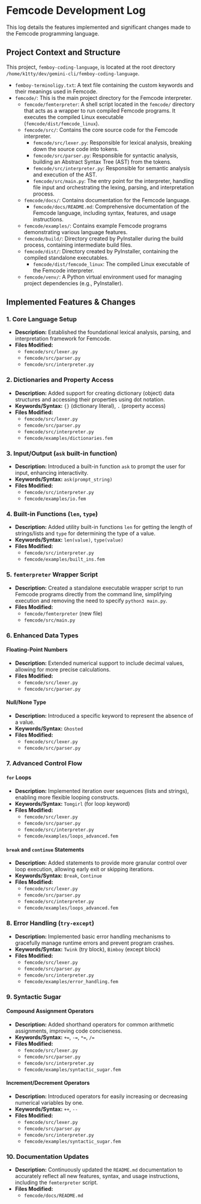 # Femcode Development Log

This log details the features implemented and significant changes made to the Femcode programming language.

## Project Context and Structure

This project, `femboy-coding-language`, is located at the root directory `/home/k1tty/dev/gemini-cli/femboy-coding-language`.

-   `femboy-terminoligy.txt`: A text file containing the custom keywords and their meanings used in Femcode.
-   `femcode/`: This is the main project directory for the Femcode interpreter.
    -   `femcode/femterpreter`: A shell script located in the `femcode/` directory that acts as a wrapper to run compiled Femcode programs. It executes the compiled Linux executable (`femcode/dist/femcode_linux`).
    -   `femcode/src/`: Contains the core source code for the Femcode interpreter.
        -   `femcode/src/lexer.py`: Responsible for lexical analysis, breaking down the source code into tokens.
        -   `femcode/src/parser.py`: Responsible for syntactic analysis, building an Abstract Syntax Tree (AST) from the tokens.
        -   `femcode/src/interpreter.py`: Responsible for semantic analysis and execution of the AST.
        -   `femcode/src/main.py`: The entry point for the interpreter, handling file input and orchestrating the lexing, parsing, and interpretation process.
    -   `femcode/docs/`: Contains documentation for the Femcode language.
        -   `femcode/docs/README.md`: Comprehensive documentation of the Femcode language, including syntax, features, and usage instructions.
    -   `femcode/examples/`: Contains example Femcode programs demonstrating various language features.
    -   `femcode/build/`: Directory created by PyInstaller during the build process, containing intermediate build files.
    -   `femcode/dist/`: Directory created by PyInstaller, containing the compiled standalone executables.
        -   `femcode/dist/femcode_linux`: The compiled Linux executable of the Femcode interpreter.
    -   `femcode/venv/`: A Python virtual environment used for managing project dependencies (e.g., PyInstaller).

## Implemented Features & Changes

### 1. Core Language Setup
- **Description:** Established the foundational lexical analysis, parsing, and interpretation framework for Femcode.
- **Files Modified:**
    - `femcode/src/lexer.py`
    - `femcode/src/parser.py`
    - `femcode/src/interpreter.py`

### 2. Dictionaries and Property Access
- **Description:** Added support for creating dictionary (object) data structures and accessing their properties using dot notation.
- **Keywords/Syntax:** `{}` (dictionary literal), `.` (property access)
- **Files Modified:**
    - `femcode/src/lexer.py`
    - `femcode/src/parser.py`
    - `femcode/src/interpreter.py`
    - `femcode/examples/dictionaries.fem`

### 3. Input/Output (`ask` built-in function)
- **Description:** Introduced a built-in function `ask` to prompt the user for input, enhancing interactivity.
- **Keywords/Syntax:** `ask(prompt_string)`
- **Files Modified:**
    - `femcode/src/interpreter.py`
    - `femcode/examples/io.fem`

### 4. Built-in Functions (`len`, `type`)
- **Description:** Added utility built-in functions `len` for getting the length of strings/lists and `type` for determining the type of a value.
- **Keywords/Syntax:** `len(value)`, `type(value)`
- **Files Modified:**
    - `femcode/src/interpreter.py`
    - `femcode/examples/built_ins.fem`

### 5. `femterpreter` Wrapper Script
- **Description:** Created a standalone executable wrapper script to run Femcode programs directly from the command line, simplifying execution and removing the need to specify `python3 main.py`.
- **Files Modified:**
    - `femcode/femterpreter` (new file)
    - `femcode/src/main.py`

### 6. Enhanced Data Types
#### Floating-Point Numbers
- **Description:** Extended numerical support to include decimal values, allowing for more precise calculations.
- **Files Modified:**
    - `femcode/src/lexer.py`
    - `femcode/src/parser.py`

#### Null/None Type
- **Description:** Introduced a specific keyword to represent the absence of a value.
- **Keywords/Syntax:** `Ghosted`
- **Files Modified:**
    - `femcode/src/lexer.py`
    - `femcode/src/parser.py`

### 7. Advanced Control Flow
#### `for` Loops
- **Description:** Implemented iteration over sequences (lists and strings), enabling more flexible looping constructs.
- **Keywords/Syntax:** `Tomgirl` (for loop keyword)
- **Files Modified:**
    - `femcode/src/lexer.py`
    - `femcode/src/parser.py`
    - `femcode/src/interpreter.py`
    - `femcode/examples/loops_advanced.fem`

#### `break` and `continue` Statements
- **Description:** Added statements to provide more granular control over loop execution, allowing early exit or skipping iterations.
- **Keywords/Syntax:** `Break`, `Continue`
- **Files Modified:**
    - `femcode/src/lexer.py`
    - `femcode/src/parser.py`
    - `femcode/src/interpreter.py`
    - `femcode/examples/loops_advanced.fem`

### 8. Error Handling (`try-except`)
- **Description:** Implemented basic error handling mechanisms to gracefully manage runtime errors and prevent program crashes.
- **Keywords/Syntax:** `Twink` (try block), `Bimboy` (except block)
- **Files Modified:**
    - `femcode/src/lexer.py`
    - `femcode/src/parser.py`
    - `femcode/src/interpreter.py`
    - `femcode/examples/error_handling.fem`

### 9. Syntactic Sugar
#### Compound Assignment Operators
- **Description:** Added shorthand operators for common arithmetic assignments, improving code conciseness.
- **Keywords/Syntax:** `+=`, `-=`, `*=`, `/=`
- **Files Modified:**
    - `femcode/src/lexer.py`
    - `femcode/src/parser.py`
    - `femcode/src/interpreter.py`
    - `femcode/examples/syntactic_sugar.fem`

#### Increment/Decrement Operators
- **Description:** Introduced operators for easily increasing or decreasing numerical variables by one.
- **Keywords/Syntax:** `++`, `--`
- **Files Modified:**
    - `femcode/src/lexer.py`
    - `femcode/src/parser.py`
    - `femcode/src/interpreter.py`
    - `femcode/examples/syntactic_sugar.fem`

### 10. Documentation Updates
- **Description:** Continuously updated the `README.md` documentation to accurately reflect all new features, syntax, and usage instructions, including the `femterpreter` script.
- **Files Modified:**
    - `femcode/docs/README.md`